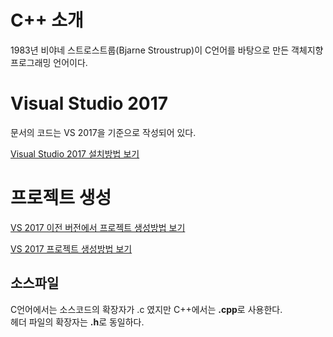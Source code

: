 # C++ 소개

1983년 비야네 스트로스트룹(Bjarne Stroustrup)이 C언어를 바탕으로 만든 객체지향 프로그래밍 언어이다.

# Visual Studio 2017 

문서의 코드는 VS 2017을 기준으로 작성되어 있다.

[Visual Studio 2017 설치방법 보기](http://ezcode.kr/study/view/8)

# 프로젝트 생성

[VS 2017 이전 버전에서 프로젝트 생성방법 보기](http://ezcode.kr/study/view/9)

[VS 2017 프로젝트 생성방법 보기](http://ezcode.kr/study/view/10)

## 소스파일

C언어에서는 소스코드의 확장자가 .c 였지만 C++에서는 **.cpp**로 사용한다.  
헤더 파일의 확장자는 **.h**로 동일하다.





